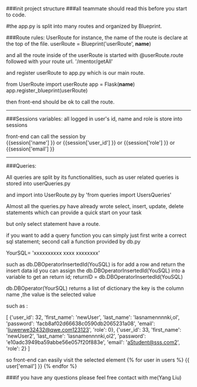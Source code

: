 ###init project structure 
###all teammate should read this before you start to code. 

#the app.py is split into many  routes and organized by Blueprint.

###Route rules:
UserRoute for instance, the name of the route is declare at the top of the file.
userRoute = Blueprint('userRoute', __name__)

and all the route inside of the userRoute is started with @userRoute.route followed with your route url. '/mentor/getAll'

and register userRoute to app.py which is our main route.

from UserRoute import userRoute
app = Flask(__name__)
app.register_blueprint(userRoute)

then front-end should be ok to call the route.
***

###Sessions variables:
all logged in user's id, name and role is store into sessions

front-end can call the session by     
{{session['name']   }} or 
{{session['user_id']   }} or 
{{session['role']   }} or 
{{session['email']   }}  

***
###Queries:

All queries are split by its functionalities,
such as user related queries is stored into userQueries.py

and import into UserRoute.py
by 'from queries import UsersQueries'

Almost all the queries.py have already wrote
select, insert, update, delete statements
which can provide a quick start on your task

but only select statement have a route. 

if you want to add a query function 
you can simply just
first write a correct sql statement;
second call a function provided by db.py


YourSQL= 'xxxxxxxxxx xxxx    xxxxxxxx'

such as db.DBOperatorInsertedId(YouSQL) is for 
add a row and return the insert data id
you can assign the db.DBOperatorInsertedId(YouSQL) into a variable to get an return id;
returnID = db.DBOperatorInsertedId(YouSQL)

db.DBOperator(YourSQL) returns a list of dictionary the key is the column name ,the value is the selected value

such as :

[
{'user_id': 32, 'first_name': 'newUser', 'last_name': 'lasnamennnnki,ol', 'password': 'facb8af02d66638c0590db2065231a08', 'email': 'liuwerwe32432@qwe.com123123', 'role': 0},
{'user_id': 33, 'first_name': 'newUser2', 'last_name': 'lasnamennnnki,ol2', 'password': 'e10adc3949ba59abbe56e057f20f883e', 'email': 'aStudent@sss.com2', 'role': 2}
]

so front-end can easily visit the selected element
    {% for user in users %}
         {{ user['email'] }}
    {% endfor %}


###if you have any questions please feel free contact with me(Yang Liu)



 


  